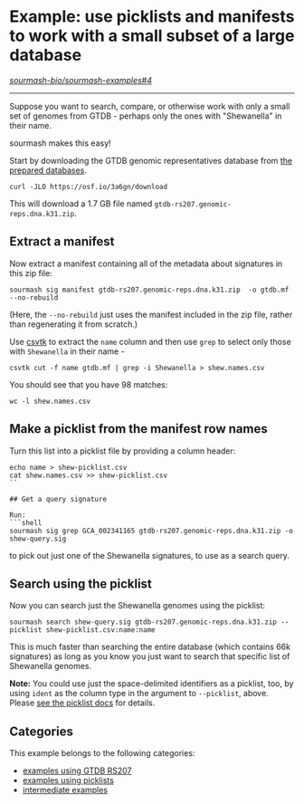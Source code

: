 # Example: use picklists and manifests to work with a small subset of a large database

*[sourmash-bio/sourmash-examples#4](https://github.com/sourmash-bio/sourmash-examples/issues/4)*

---

Suppose you want to search, compare, or otherwise work with only a small set of genomes from GTDB - perhaps only the ones with "Shewanella" in their name.

sourmash makes this easy!

Start by downloading the GTDB genomic representatives database from [the prepared databases](https://sourmash.readthedocs.io/en/latest/databases.html).
```shell
curl -JLO https://osf.io/3a6gn/download
```
This will download a 1.7 GB file named `gtdb-rs207.genomic-reps.dna.k31.zip`.

## Extract a manifest

Now extract a manifest containing all of the metadata about signatures in this zip file:
```shell
sourmash sig manifest gtdb-rs207.genomic-reps.dna.k31.zip  -o gtdb.mf --no-rebuild
```
(Here, the `--no-rebuild` just uses the manifest included in the zip file, rather than regenerating it from scratch.)

Use [csvtk](https://bioinf.shenwei.me/csvtk/usage/) to extract the `name` column and then use `grep` to select only those with `Shewanella` in their name -
```shell
csvtk cut -f name gtdb.mf | grep -i Shewanella > shew.names.csv
```
You should see that you have 98 matches:
```shell
wc -l shew.names.csv 
```

## Make a picklist from the manifest row names

Turn this list into a picklist file by providing a column header:
```
echo name > shew-picklist.csv
cat shew.names.csv >> shew-picklist.csv
``

## Get a query signature

Run:
```shell
sourmash sig grep GCA_002341165 gtdb-rs207.genomic-reps.dna.k31.zip -o shew-query.sig
```
to pick out just one of the Shewanella signatures, to use as a search query.

## Search using the picklist

Now you can search just the Shewanella genomes using the picklist:
```
sourmash search shew-query.sig gtdb-rs207.genomic-reps.dna.k31.zip --picklist shew-picklist.csv:name:name
```

This is much faster than searching the entire database (which contains 66k signatures) as long as you know you just want to search that specific list of Shewanella genomes.

**Note:** You could use just the space-delimited identifiers as a picklist, too, by using `ident` as the column type in the argument to `--picklist`, above. Please [see the picklist docs](https://sourmash.readthedocs.io/en/latest/command-line.html#using-picklists-to-subset-large-collections-of-signatures) for details.



## Categories

This example belongs to the following categories:

 * [examples using GTDB RS207](l-gtdb-rs207.md)
 * [examples using picklists](l-picklists.md)
 * [intermediate examples](l-intermediate.md)


